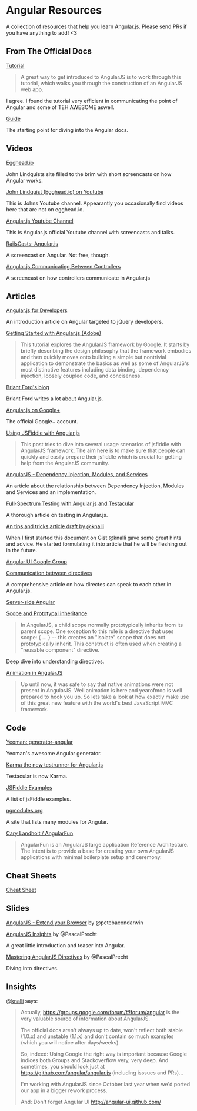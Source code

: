 # Angular Resources

A collection of resources that help you learn Angular.js. Please send PRs if you have anything to add! <3

## From The Official Docs

[Tutorial](http://docs.angularjs.org/tutorial)

> A great way to get introduced to AngularJS is to work through this tutorial, which walks you through the construction of an AngularJS web app.

I agree. I found the tutorial very efficient in communicating the point of Angular and some of TEH AWESOME aswell.

[Guide](http://docs.angularjs.org/guide/)

The starting point for diving into the Angular docs.

## Videos

[Egghead.io](http://egghead.io)

John Lindquists site filled to the brim with short screencasts on how Angular works.

[John Lindquist (Egghead.io) on Youtube](https://www.youtube.com/user/johnlindquist)

This is Johns Youtube channel. Appearantly you occasionally find videos here that are not on egghead.io.

[Angular.js Youtube Channel](https://www.youtube.com/angularjs)

This is Angular.js official Youtube channel with screencasts and talks.

[RailsCasts: Angular.js](http://railscasts.com/episodes/405-angularjs)

A screencast on Angular. Not free, though.

[Angular.js Communicating Between Controllers](http://onehungrymind.com/angularjs-communicating-between-controllers/)

A screencast on how controllers communicate in Angular.js

## Articles

[Angular.js for Developers](http://blog.artlogic.com/2013/03/06/angularjs-for-jquery-developers/)

An introduction article on Angular targeted to jQuery developers.

[Getting Started with Angular.js (Adobe)](http://www.adobe.com/devnet/html5/articles/getting-started-with-angularjs.html)

> This tutorial  explores the AngularJS framework by Google. It starts by briefly describing the design philosophy that the framework embodies and then quickly moves onto building a simple but nontrivial application to demonstrate the basics as well as some of AngularJS's most distinctive features including data binding, dependency injection, loosely coupled code, and conciseness.

[Briant Ford's blog](http://briantford.com/blog/)

Briant Ford writes a lot about Angular.js.

[Angular.js on Google+](https://plus.google.com/u/0/+AngularJS/posts)

The official Google+ account.

[Using JSFiddle with Angular.js](http://pkozlowskios.wordpress.com/2012/08/12/using-jsfiddle-with-angularjs/)

> This post tries to dive into several usage scenarios of jsfiddle with AngularJS framework. The aim here is to make sure that people can quickly and easily prepare their jsfiddle which is crucial for getting help from  the AngularJS community.

[AngularJS - Dependency Injection, Modules, and Services](http://roytruelove.blogspot.de/2012/09/angularjs-dependency-injection-modules.html)

An article about the relationship between Dependency Injection, Modules and Services and an implementation.

[Full-Spectrum Testing with Angular.js and Testacular](http://www.yearofmoo.com/2013/01/full-spectrum-testing-with-angularjs-and-testacular.html)

A thorough article on testing in Angular.js.

[An tips and tricks article draft by @knalli](https://gist.github.com/kahlil/5245859#comment-807209)

When I first started this document on Gist @knalli gave some great hints and advice. He started formulating it into article that he will be fleshing out in the future.

[Angular UI Google Group](https://groups.google.com/forum/#!forum/angular-ui)

[Communication between directives](http://thesmithfam.org/blog/2012/12/17/communicating-between-directives-in-angularjs/)

A comprehensive article on how directes can speak to each other in Angular.js.

[Server-side Angular](https://github.com/ithkuil/angular-on-server/wiki/Running-AngularJS-on-the-server-with-Node.js-and-jsdom)

[Scope and Prototypal inheritance](https://github.com/angular/angular.js/wiki/The-Nuances-of-Scope-Prototypal-Inheritance)

> In AngularJS, a child scope normally prototypically inherits from its parent scope. One exception to this rule is a directive that uses scope: { ... } -- this creates an "isolate" scope that does not prototypically inherit. This construct is often used when creating a "reusable component" directive.

Deep dive into understanding directives.

[Animation in AngularJS](http://www.yearofmoo.com/2013/04/animation-in-angularjs.html)

> Up until now, it was safe to say that native animations were not present in AngularJS. Well animation is here and yearofmoo is well prepared to hook you up. So lets take a look at how exactly make use of this great new feature with the world's best JavaScript MVC framework.

## Code

[Yeoman: generator-angular](https://github.com/yeoman/generator-angular)

Yeoman's awesome Angular generator.

[Karma the new testrunner for Angular.js](https://github.com/karma-runner/karma)

Testacular is now Karma.

[JSFiddle Examples](https://github.com/angular/angular.js/wiki/JSFiddle-Examples)

A list of jsFiddle examples.

[ngmodules.org](http://ngmodules.org/)

A site that lists many modules for Angular.

[Cary Landholt / AngularFun](https://github.com/CaryLandholt/AngularFun)

> AngularFun is an AngularJS large application Reference Architecture. The intent is to provide a base for creating your own AngularJS applications with minimal boilerplate setup and ceremony.

## Cheat Sheets

[Cheat Sheet](http://www.cheatography.com/proloser/cheat-sheets/angularjs/)

## Slides

[AngularJS - Extend your Browser](https://speakerdeck.com/petebd/devox-uk-2013-angularjs?slide=2) by @petebacondarwin

[AngularJS Insights](http://pascalprecht.github.com/slides/angularjs-insights/#/) by @PascalPrecht

A great little introduction and teaser into Angular.

[Mastering AngularJS Directives](http://pascalprecht.github.com/slides/mastering-angularjs-directives/) by @PascalPrecht

Diving into directives.

## Insights

@[knalli](http://github.com/knalli) says:

> Actually, https://groups.google.com/forum/#!forum/angular is the very valuable source of information about AngularJS.
>
> The official docs aren't always up to date, won't reflect both stable (1.0.x) and unstable (1.1.x) and don't contain so much examples (which you will notice after days/weeks).
>
> So, indeed: Using Google the right way is important because Google indices both Groups and Stackoverflow very, very deep. And sometimes, you should look just at https://github.com/angular/angular.js (including isssues and PRs)...
>
> I'm working with AngularJS since October last year when we'd ported our app in a bigger rework process.
>
> And: Don't forget Angular UI http://angular-ui.github.com/
